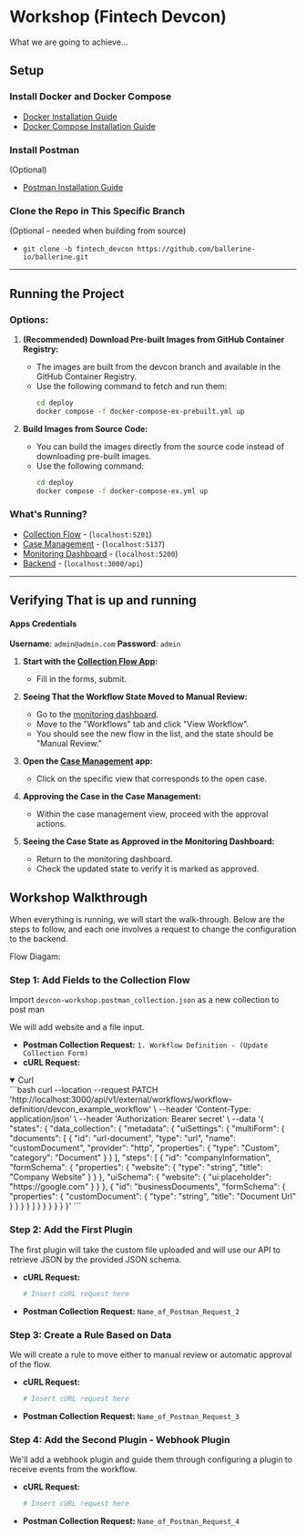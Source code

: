 # Workshop (Fintech Devcon)
What we are going to achieve...
## Setup

### Install Docker and Docker Compose
- [Docker Installation Guide](https://docs.docker.com/get-docker/)
- [Docker Compose Installation Guide](https://docs.docker.com/compose/install/)

### Install Postman 
(Optional)
- [Postman Installation Guide](https://www.postman.com/downloads/)

### Clone the Repo in This Specific Branch 
(Optional - needed when building from source)
- `git clone -b fintech_devcon https://github.com/ballerine-io/ballerine.git`


-----
## Running the Project

### Options:
1. **(Recommended) Download Pre-built Images from GitHub Container Registry:**
   - The images are built from the devcon branch and available in the GitHub Container Registry.
   - Use the following command to fetch and run them:
     ```bash
     cd deploy
     docker compose -f docker-compose-ex-prebuilt.yml up
     ```

2. **Build Images from Source Code:**
   - You can build the images directly from the source code instead of downloading pre-built images.
   - Use the following command:
     ```bash
     cd deploy
     docker compose -f docker-compose-ex.yml up
     ```

### What's Running?
- [Collection Flow](http://localhost:5201) - (`localhost:5201`)
- [Case Management](http://localhost:5137) - (`localhost:5137`)
- [Monitoring Dashboard](http://localhost:5200) - (`localhost:5200`)
- [Backend](http://localhost:3000/api) - (`localhost:3000/api`)

---

## Verifying That is up and running
#### Apps Credentials
**Username**: `admin@admin.com`
**Password**: `admin`

1. **Start with the [Collection Flow App](http://localhost:5201):**
   - Fill in the forms, submit.

2. **Seeing That the Workflow State Moved to Manual Review:**
   - Go to the [monitoring dashboard](http://localhost:5200).
   - Move to the "Workflows" tab and click "View Workflow".
   - You should see the new flow in the list, and the state should be "Manual Review."

3. **Open the [Case Management](http://localhost:5137) app:**
   - Click on the specific view that corresponds to the open case.

4. **Approving the Case in the Case Management:**
   - Within the case management view, proceed with the approval actions.

5. **Seeing the Case State as Approved in the Monitoring Dashboard:**
   - Return to the monitoring dashboard.
   - Check the updated state to verify it is marked as approved.

## Workshop Walkthrough

When everything is running, we will start the walk-through. Below are the steps to follow, and each one involves a request to change the configuration to the backend.

Flow Diagam:

### Step 1: Add Fields to the Collection Flow

Import `devcon-workshop.postman_collection.json` as a new collection to post man

We will add website and a file input.
- **Postman Collection Request:** `1. Workflow Definition - (Update Collection Form)`
- **cURL Request:**
<details open>
  <summary>Curl</summary>
  ```bash
    curl --location --request PATCH 'http://localhost:3000/api/v1/external/workflows/workflow-definition/devcon_example_workflow' \
    --header 'Content-Type: application/json' \
    --header 'Authorization: Bearer secret' \
    --data '{
        "states": {
            "data_collection": {
                "metadata": {
                    "uiSettings": {
                        "multiForm": {
                            "documents": [
                                {
                                    "id": "url-document",
                                    "type": "url",
                                    "name": "customDocument",
                                    "provider": "http",
                                    "properties": {
                                        "type": "Custom",
                                        "category": "Document"
                                    }
                                }
                            ],
                            "steps": [
                                {
                                    "id": "companyInformation",
                                    "formSchema": {
                                        "properties": {
                                            "website": {
                                                "type": "string",
                                                "title": "Company Website"
                                            }
                                        }
                                    },
                                    "uiSchema": {
                                        "website": {
                                            "ui:placeholder": "https://google.com"
                                        }
                                    }
                                },
                                {
                                    "id": "businessDocuments",
                                    "formSchema": {
                                        "properties": {
                                            "customDocument": {
                                                "type": "string",
                                                "title": "Document Url"
                                            }
                                        }
                                    }
                                }
                            ]
                        }
                    }
                }
            }
        }
    }'
    ```
</details>
    


### Step 2: Add the First Plugin
The first plugin will take the custom file uploaded and will use our API to retrieve JSON by the provided JSON schema.
- **cURL Request:**
    ```bash
    # Insert cURL request here
    ```
- **Postman Collection Request:** `Name_of_Postman_Request_2`

### Step 3: Create a Rule Based on Data
We will create a rule to move either to manual review or automatic approval of the flow.
- **cURL Request:**
    ```bash
    # Insert cURL request here
    ```
- **Postman Collection Request:** `Name_of_Postman_Request_3`

### Step 4: Add the Second Plugin - Webhook Plugin
We'll add a webhook plugin and guide them through configuring a plugin to receive events from the workflow.
- **cURL Request:**
    ```bash
    # Insert cURL request here
    ```
- **Postman Collection Request:** `Name_of_Postman_Request_4`
